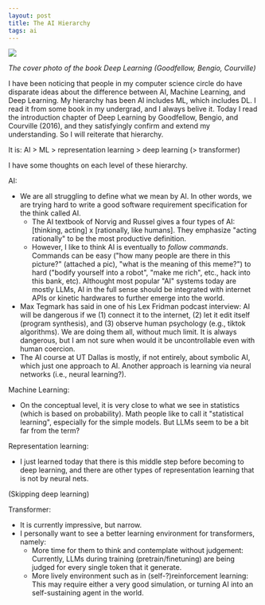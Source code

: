 ```yaml
---
layout: post
title: The AI Hierarchy
tags: ai
---
```


![](/assets/deep-learning-book.jpeg)

*The cover photo of the book Deep Learning (Goodfellow, Bengio, Courville)*

I have been noticing that people in my computer science circle do have disparate ideas about the difference between AI, Machine Learning, and Deep Learning. My hierarchy has been AI includes ML, which includes DL. I read it from some book in my undergrad, and I always belive it. Today I read the introduction chapter of Deep Learning by Goodfellow, Bengio, and Courville (2016), and they satisfyingly confirm and extend my understanding. So I will reiterate that hierarchy.

It is: AI > ML > representation learning > deep learning (> transformer)

I have some thoughts on each level of these hierarchy.

AI:
- We are all struggling to define what we mean by AI. In other words, we are trying hard to write a good software requirement specification for the think called AI.
    - The AI textbook of Norvig and Russel gives a four types of AI: [thinking, acting] x [rationally, like humans]. They emphasize "acting rationally" to be the most productive definition.
    - However, I like to think AI is eventually to *follow commands*. Commands can be easy ("how many people are there in this picture?" (attached a pic), "what is the meaning of this meme?") to hard ("bodify yourself into a robot", "make me rich", etc., hack into this bank, etc). Althought most popular "AI" systems today are mostly LLMs, AI in the full sense should be integrated with internet APIs or kinetic hardwares to further emerge into the world.
- Max Tegmark has said in one of his Lex Fridman podcast interview: AI will be dangerous if we (1) connect it to the internet, (2) let it edit itself (program synthesis), and (3) observe human psychology (e.g., tiktok algorithms). We are doing them all, without much limit. It is always dangerous, but I am not sure when would it be uncontrollable even with human coercion.
- The AI course at UT Dallas is mostly, if not entirely, about symbolic AI, which just one approach to AI. Another approach is learning via neural networks (i.e., neural learning?).
    
Machine Learning:
- On the conceptual level, it is very close to what we see in statistics (which is based on probability). Math people like to call it "statistical learning", especially for the simple models. But LLMs seem to be a bit far from the term?
    
Representation learning:
- I just learned today that there is this middle step before becoming to deep learning, and there are other types of representation learning that is not by neural nets.
    
(Skipping deep learning)

Transformer:
- It is currently impressive, but narrow.
- I personally want to see a better learning environment for transformers, namely:
    - More time for them to think and contemplate without judgement: Currently, LLMs during training (pretrain/finetuning) are being judged for every single token that it generate.
    - More lively environment such as in (self-?)reinforcement learning: This may require either a very good simulation, or turning AI into an self-sustaining agent in the world.

